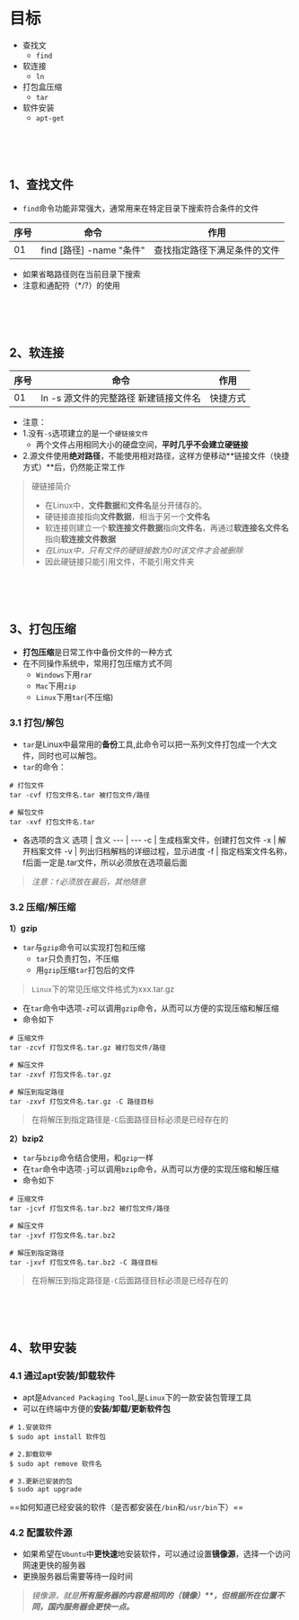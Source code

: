 # 目标
- 查找文
    - `find`   
- 软连接
    - `ln`
- 打包盒压缩
    - `tar`
- 软件安装
    - `apt-get`

<br/>
<br/>
<br/>

## 1、查找文件
-  `find`命令功能非常强大，通常用来在特定目录下搜索符合条件的文件

序号 | 命令 | 作用
---|---|---
01 | find [路径] -name "条件" | 查找指定路径下满足条件的文件

- 如果省略路径则在当前目录下搜索
- 注意和通配符（*/?）的使用

<br/>
<br/>
<br/>

## 2、软连接
序号 | 命令 | 作用
---|---|---
01 | ln -s 源文件的完整路径 新建链接文件名 | 快捷方式

- 注意：
- 1.没有`-s`选项建立的是一个`硬链接文件`
    - 两个文件占用相同大小的硬盘空间，**平时几乎不会建立硬链接**
- 2.源文件使用**绝对路径**，不能使用相对路径，这样方便移动**链接文件（快捷方式）**后，仍然能正常工作

> 硬链接简介
> - 在Linux中，**文件数据**和**文件名**是分开储存的。
> - 硬链接直接指向**文件数据**，相当于另一个**文件名**
> - 软连接则建立一个**软连接文件数据**指向**文件名**，再通过**软连接名文件名**指向**软连接文件数据**
> - *在Linux中，只有文件的硬链接数为0时该文件才会被删除*
> - 因此硬链接只能引用文件，不能引用文件夹

<br/>
<br/>
<br/>

## 3、打包压缩
- **打包压缩**是日常工作中备份文件的一种方式
- 在不同操作系统中，常用打包压缩方式不同
    - `Windows`下用`rar`
    - `Mac`下用`zip`
    - `Linux`下用`tar`(不压缩)

### 3.1 打包/解包
- `tar`是Linux中最常用的**备份**工具,此命令可以把一系列文件打包成一个大文件，同时也可以解包。
- `tar`的命令：
```    
# 打包文件
tar -cvf 打包文件名.tar 被打包文件/路径

# 解包文件
tar -xvf 打包文件名.tar
```
- 各选项的含义
    选项 | 含义
    --- | ---
    -c | 生成档案文件，创建打包文件
    -x | 解开档案文件
    -v | 列出归档解档的详细过程，显示进度
    -f | 指定档案文件名称，f后面一定是.tar文件，所以必须放在选项最后面

> *注意：`f`必须放在最后，其他随意*

### 3.2 压缩/解压缩
**1）gzip**
- `tar`与`gzip`命令可以实现打包和压缩
    - `tar`只负责打包，不压缩
    - 用`gzip`压缩`tar`打包后的文件

> `Linux`下的常见压缩文件格式为xxx.tar.gz
- 在`tar`命令中选项`-z`可以调用`gzip`命令，从而可以方便的实现压缩和解压缩
- 命令如下

```    
# 压缩文件
tar -zcvf 打包文件名.tar.gz 被打包文件/路径

# 解压文件
tar -zxvf 打包文件名.tar.gz

# 解压到指定路径
tar -zxvf 打包文件名.tar.gz -C 路径目标
```
> 在将解压到指定路径是`-C`后面路径目标必须是已经存在的

**2）bzip2**
- `tar`与`bzip`命令结合使用，和`gzip`一样
- 在`tar`命令中选项`-j`可以调用`bzip`命令，从而可以方便的实现压缩和解压缩
- 命令如下

```    
# 压缩文件
tar -jcvf 打包文件名.tar.bz2 被打包文件/路径

# 解压文件
tar -jxvf 打包文件名.tar.bz2

# 解压到指定路径
tar -jxvf 打包文件名.tar.bz2 -C 路径目标
```
> 在将解压到指定路径是`-C`后面路径目标必须是已经存在的

<br/>
<br/>
<br/>

## 4、软甲安装

### 4.1 通过apt安装/卸载软件
- apt是`Advanced Packaging Tool`,是`Linux`下的一款安装包管理工具
- 可以在终端中方便的**安装/卸载/更新软件包**

```
# 1.安装软件
$ sudo apt install 软件包

# 2.卸载软甲
$ sudo apt remove 软件名

# 3.更新已安装的包
$ sudo apt upgrade 
```
==如何知道已经安装的软件（是否都安装在`/bin`和`/usr/bin`下）==

### 4.2 配置软件源
- 如果希望在`Ubuntu`中**更快速**地安装软件，可以通过设置**镜像源**，选择一个访问网速更快的服务器
- 更换服务器后需要等待一段时间
> *镜像源，就是<b>所有服务器的内容是相同的（镜像）**，但根据所在位置不同，国内服务器会更快一点。*
